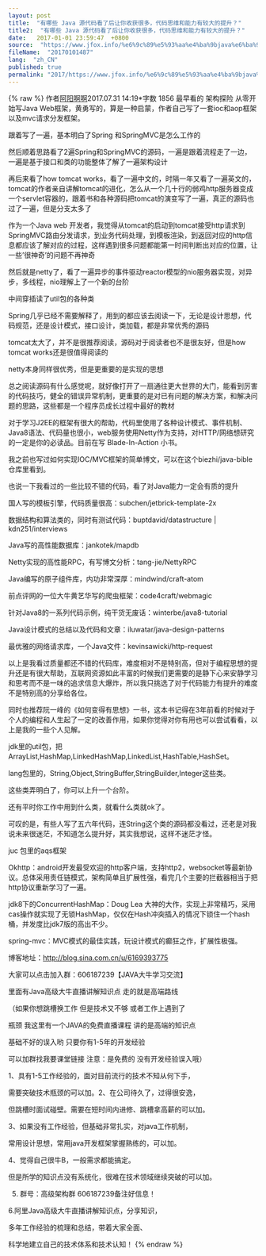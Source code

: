 ```yaml
---
layout: post
title:  "有哪些 Java 源代码看了后让你收获很多，代码思维和能力有较大的提升？"
title2:  "有哪些 Java 源代码看了后让你收获很多，代码思维和能力有较大的提升？"
date:   2017-01-01 23:59:47  +0800
source:  "https://www.jfox.info/%e6%9c%89%e5%93%aa%e4%ba%9bjava%e6%ba%90%e4%bb%a3%e7%a0%81%e7%9c%8b%e4%ba%86%e5%90%8e%e8%ae%a9%e4%bd%a0%e6%94%b6%e8%8e%b7%e5%be%88%e5%a4%9a%e4%bb%a3%e7%a0%81%e6%80%9d%e7%bb%b4%e5%92%8c%e8%83%bd.html"
fileName:  "20170101487"
lang:  "zh_CN"
published: true
permalink: "2017/https://www.jfox.info/%e6%9c%89%e5%93%aa%e4%ba%9bjava%e6%ba%90%e4%bb%a3%e7%a0%81%e7%9c%8b%e4%ba%86%e5%90%8e%e8%ae%a9%e4%bd%a0%e6%94%b6%e8%8e%b7%e5%be%88%e5%a4%9a%e4%bb%a3%e7%a0%81%e6%80%9d%e7%bb%b4%e5%92%8c%e8%83%bd.html"
---
```

{% raw %}
作者[阿阳啊啊](/u/386208c5c211)2017.07.31 14:19*字数 1856
最早看的 架构探险 从零开始写Java Web框架，黄勇写的，算是一种启蒙，作者自己写了一套ioc和aop框架以及mvc请求分发框架。

跟着写了一遍，基本明白了Spring 和SpringMVC是怎么工作的

然后顺着思路看了2遍Spring和SpringMVC的源码，一遍是跟着流程走了一边，一遍是基于接口和类的功能整体了解了一遍架构设计

再后来看了how tomcat works，看了一遍中文的，时隔一年又看了一遍英文的，tomcat的作者亲自讲解tomcat的进化，怎么从一个几十行的弱鸡http服务器变成一个servlet容器的，跟着书和各种源码把tomcat的演变写了一遍，真正的源码也过了一遍，但是分支太多了

作为一个Java web 开发者，我觉得从tomcat的启动到tomcat接受http请求到SpringMVC路由分发请求，到业务代码处理，到模板渲染，到返回对应的http信息都应该了解对应的过程，这样遇到很多问题都能第一时间判断出对应的位置，让一些’很神奇’的问题不再神奇

然后就是netty了，看了一遍异步的事件驱动reactor模型的nio服务器实现，对异步，多线程，nio理解上了一个新的台阶

中间穿插读了util包的各种类

Spring几乎已经不需要解释了，用到的都应该去阅读一下，无论是设计思想，代码规范，还是设计模式，接口设计，类加载，都是非常优秀的源码

tomcat太大了，并不是很推荐阅读，源码对于阅读者也不是很友好，但是how tomcat works还是很值得阅读的

netty本身同样很优秀，但是更重要的是实现的思想

总之阅读源码有什么感觉呢，就好像打开了一扇通往更大世界的大门，能看到厉害的代码技巧，健全的错误异常机制，更重要的是对已有问题的解决方案，和解决问题的思路，这些都是一个程序员成长过程中最好的教材

对于学习J2EE的框架有很大的帮助，代码里使用了各种设计模式、事件机制、Java8语法、代码量也很小，web服务使用Netty作为支持，对HTTP/网络想研究的一定是你的必读品。目前在写 Blade-In-Action 小书。

我之前也写过如何实现IOC/MVC框架的简单博文，可以在这个biezhi/java-bible 仓库里看到。

也说一下我看过的一些比较不错的代码，看了对Java能力一定会有质的提升

国人写的模板引擎，代码质量很高：subchen/jetbrick-template-2x

数据结构和算法类的，同时有测试代码：buptdavid/datastructure | kdn251/interviews

Java写的高性能数据库：jankotek/mapdb

Netty实现的高性能RPC，有写博文分析：tang-jie/NettyRPC

Java编写的原子组件库，内功非常深厚：mindwind/craft-atom

前点评网的一位大牛黄艺华写的爬虫框架：code4craft/webmagic

针对Java8的一系列代码示例，纯干货无废话：winterbe/java8-tutorial

Java设计模式的总结以及代码和文章：iluwatar/java-design-patterns

最优雅的网络请求库，一个Java文件：kevinsawicki/http-request

以上是我看过质量都还不错的代码库，难度相对不是特别高，但对于编程思想的提升还是有很大帮助，互联网资源如此丰富的时候我们更需要的是静下心来安静学习和思考而不是一味的追求信息大爆炸，所以我只挑选了对于代码能力有提升的难度不是特别高的分享给各位。

同时也推荐阮一峰的《如何变得有思想》一书，这本书记得在3年前看的时候对于个人的编程和人生起了一定的改善作用，如果你觉得对你有用也可以尝试看看，以上是我的一些个人见解。

jdk里的util包，把ArrayList,HashMap,LinkedHashMap,LinkedList,HashTable,HashSet。

lang包里的，String,Object,StringBuffer,StringBuilder,Integer这些类。

这些类弄明白了，你可以上升一个台阶。

还有平时你工作中用到什么类，就看什么类就ok了。

可叹的是，有些人写了五六年代码，连String这个类的源码都没看过，还老是对我说未来很迷茫，不知道怎么提升好，其实我想说，这样不迷茫才怪。

juc 包里的aqs框架

Okhttp：android开发最受欢迎的http客户端，支持http2，websocket等最新协议。总体采用责任链模式，架构简单且扩展性强，看完几个主要的拦截器相当于把http协议重新学习了一遍。

jdk8下的ConcurrentHashMap：Doug Lea 大神的大作，实现上非常精巧，采用cas操作就实现了无锁HashMap，仅仅在Hash冲突插入的情况下锁住一个hash桶，并发度比jdk7版的高出不少。

spring-mvc：MVC模式的最佳实践，玩设计模式的癫狂之作，扩展性极强。

博客地址：http://blog.sina.com.cn/u/6169393775

大家可以点击加入群：606187239【JAVA大牛学习交流】

里面有Java高级大牛直播讲解知识点 走的就是高端路线

（如果你想跳槽换工作 但是技术又不够 或者工作上遇到了

瓶颈 我这里有一个JAVA的免费直播课程 讲的是高端的知识点

基础不好的误入哟 只要你有1-5年的开发经验

可以加群找我要课堂链接 注意：是免费的 没有开发经验误入哦）

1、具有1-5工作经验的，面对目前流行的技术不知从何下手，

需要突破技术瓶颈的可以加。2、在公司待久了，过得很安逸，

但跳槽时面试碰壁。需要在短时间内进修、跳槽拿高薪的可以加。

3、如果没有工作经验，但基础非常扎实，对java工作机制，

常用设计思想，常用java开发框架掌握熟练的，可以加。

4、觉得自己很牛B，一般需求都能搞定。

但是所学的知识点没有系统化，很难在技术领域继续突破的可以加。

5. 群号：高级架构群 606187239备注好信息！

6.阿里Java高级大牛直播讲解知识点，分享知识，

多年工作经验的梳理和总结，带着大家全面、

科学地建立自己的技术体系和技术认知！
{% endraw %}